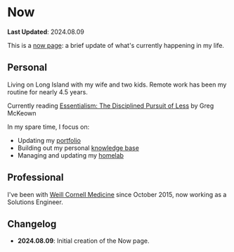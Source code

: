 # Now

**Last Updated**: 2024.08.09

This is a [now page]: a brief update of what's currently happening in my life.

## Personal

Living on Long Island with my wife and two kids. Remote work has been my routine for nearly 4.5 years.

Currently reading [Essentialism: The Disciplined Pursuit of Less] by Greg McKeown

In my spare time, I focus on:

* Updating my [portfolio]
* Building out my personal [knowledge base]
* Managing and updating my [homelab]

## Professional

I've been with [Weill Cornell Medicine] since October 2015, now working as a Solutions Engineer.

## Changelog

* **2024.08.09**: Initial creation of the Now page.

  [now page]: https://nownownow.com/about
  [Essentialism: The Disciplined Pursuit of Less]: https://gregmckeown.com/books/essentialism/
  [portfolio]: https://dave.levine.io
  [knowledge base]: https://kb.levine.io
  [homelab]: https://cdn.levine.io/uploads/images/gallery/2023-11/network-diagram-1.png
  [Weill Cornell Medicine]: https://weill.cornell.edu/
  [here]: https://cdn.levine.io/uploads/portfolio/public/assets/davelevine-resume.pdf